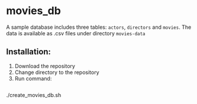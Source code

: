 # movies_db


A sample database includes three tables: `actors`, `directors` and `movies`. The data is available as .csv files under directory `movies-data`

## Installation:

1. Download the repository
2. Change directory to the repository
3. Run command:

  >```
  ./create_movies_db.sh
  ```